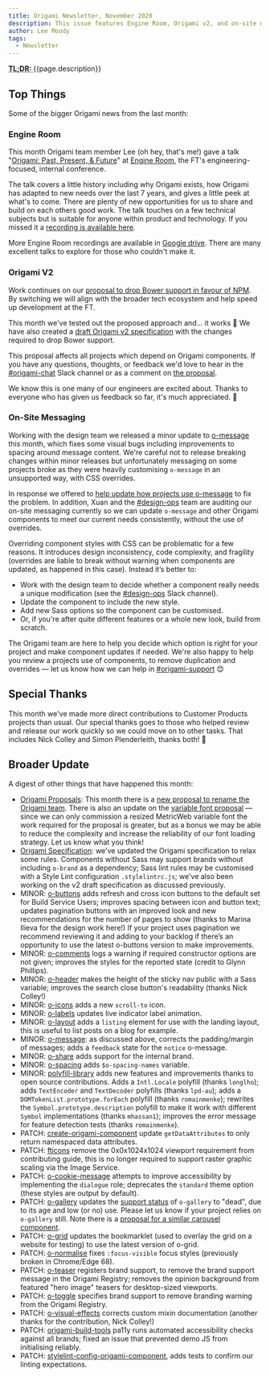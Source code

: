 ```yaml
---
title: Origami Newsletter, November 2020
description: This issue features Engine Room, Origami v2, and on-site messaging bugs.
author: Lee Moody
tags:
  - Newsletter
---
```


<abbr title="Too long; didn't read">
	<strong>
	TL;DR:
	</strong>
</abbr> {{page.description}}

## Top Things

Some of the bigger Origami news from the last month:

### Engine Room

This month Origami team member Lee (oh hey, that's me!) gave a talk "[Origami: Past, Present, & Future](https://drive.google.com/file/d/1eiVw1-zhMSRy8S-5--xQJeBcYg_j17A6/view)" at [Engine Room](https://sites.google.com/ft.com/engine-room-live/), the FT's engineering-focused, internal conference.

The talk covers a little history including why Origami exists, how Origami has adapted to new needs over the last 7 years, and gives a little peek at what's to come. There are plenty of new opportunities for us to share and build on each others good work. The talk touches on a few technical subjects but is suitable for anyone within product and technology. If you missed it a [recording is available here](https://drive.google.com/file/d/1eiVw1-zhMSRy8S-5--xQJeBcYg_j17A6/view).

More Engine Room recordings are available in [Google drive](https://drive.google.com/drive/folders/1c84vnejFTdDeIK5RGS9BdMOQYEiOGRCl). There are many excellent talks to explore for those who couldn't make it.

### Origami V2

Work continues on our [proposal to drop Bower support in favour of NPM](https://github.com/Financial-Times/origami/pull/86). By switching we will align with the broader tech ecosystem and help speed up development at the FT.

This month we've tested out the proposed approach and... it works 🎉 We have also created a [draft Origami v2 specification](https://github.com/Financial-Times/origami-website/pull/273) with the changes required to drop Bower support.

This proposal affects all projects which depend on Origami components. If you have any questions, thoughts, or feedback we'd love to hear in the [#origami-chat](https://app.slack.com/client/T025C95MN/CSW6B2VAN) Slack channel or as a comment on [the proposal](https://github.com/Financial-Times/origami/pull/86).

We know this is one many of our engineers are excited about. Thanks to everyone who has given us feedback so far, it's much appreciated. 👏

### On-Site Messaging

Working with the design team we released a minor update to [o-message](https://registry.origami.ft.com/components/o-message@4.2.3) this month, which fixes some visual bugs including improvements to spacing around message content. We're careful not to release breaking changes within minor releases but unfortunately messaging on some projects broke as they were heavily customising `o-message` in an unsupported way, with CSS overrides.

In response we offered to [help update how projects use o-message](https://github.com/Financial-Times/next-article/pull/4055) to fix the problem. In addition, Xuan and the [#design-ops](https://app.slack.com/client/T025C95MN/C01481FKWA2) team are auditing our on-site messaging currently so we can update `o-message` and other Origami components to meet our current needs consistently, without the use of overrides.

Overriding component styles with CSS can be problematic for a few reasons. It introduces design inconsistency, code complexity, and fragility (overrides are liable to break without warning when components are updated, as happened in this case). Instead it’s better to:
-  Work with the design team to decide whether a component really needs a unique modification (see the [#design-ops](https://app.slack.com/client/T025C95MN/C01481FKWA2) Slack channel).
- Update the component to include the new style.
- Add new Sass options so the component can be customised.
- Or, if you're after quite different features or a whole new look, build from scratch.

The Origami team are here to help you decide which option is right for your project and make component updates if needed. We're also happy to help you review a projects use of components, to remove duplication and overrides — let us know how we can help in [#origami-support](https://app.slack.com/client/T025C95MN/C02FU5ARJ) 😊

## Special Thanks

This month we've made more direct contributions to Customer Products projects than usual. Our special thanks goes to those who helped review and release our work quickly so we could move on to other tasks. That includes Nick Colley and Simon Plenderleith, thanks both! 🙏

## Broader Update

A digest of other things that have happened this month:

- [Origami Proposals](https://github.com/Financial-Times/origami): This month there is a [new proposal to rename the Origami team](https://github.com/Financial-Times/origami/pull/93). There is also an update on the [variable font proposal](https://github.com/Financial-Times/origami/pull/92) — since we can only commission a resized MetricWeb variable font the work required for the proposal is greater, but as a bonus we may be able to reduce the complexity and increase the reliability of our font loading strategy. Let us know what you think!
- [Origami Specification](https://github.com/Financial-Times/origami-website): we've updated the Origami specification to relax some rules. Components without Sass may support brands without including `o-brand` as a dependency; Sass lint rules may be customised with a Style Lint configuration `.stylelintrc.js`; we've also been working on the v2 draft specification as discussed previously.
- MINOR: [o-buttons](https://github.com/Financial-Times/o-buttons) adds refresh and cross icon buttons to the default set for Build Service Users; improves spacing between icon and button text; updates pagination buttons with an improved look and new recommendations for the number of pages to show (thanks to Marina Ilieva for the design work here!) If your project uses pagination we recommend reviewing it and adding to your backlog if there’s an opportunity to use the latest o-buttons version to make improvements.
- MINOR: [o-comments](https://github.com/Financial-Times/o-comments) logs a warning if required constructor options are not given; improves the styles for the reported state (credit to Glynn Phillips).
- MINOR: [o-header](https://github.com/Financial-Times/o-header) makes the height of the sticky nav public with a Sass variable; improves the search close button's readability (thanks Nick Colley!)
- MINOR: [o-icons](https://github.com/Financial-Times/o-icons) adds a new `scroll-to` icon.
- MINOR: [o-labels](https://github.com/Financial-Times/o-labels) updates live indicator label animation.
- MINOR: [o-layout](https://github.com/Financial-Times/o-layout) adds a `listing` element for use with the landing layout, this is useful to list posts on a blog for example.
- MINOR: [o-message](https://github.com/Financial-Times/o-message): as discussed above, corrects the padding/margin of messages; adds a `feedback` state for the `notice` o-message.
- MINOR: [o-share](https://github.com/Financial-Times/o-share) adds support for the internal brand.
- MINOR: [o-spacing](https://github.com/Financial-Times/o-spacing) adds `$o-spacing-names` variable.
- MINOR: [polyfill-library](https://github.com/Financial-Times/polyfill-library) adds new features and improvements thanks to open source contributions. Adds a `Intl.Locale` polyfill (thanks `longlho`); adds `TextEncoder` and `TextDecoder` polyfills (thanks `lpd-au`); adds a `DOMTokenList.prototype.forEach` polyfill (thanks `romainmenke`); rewrites the `Symbol.prototype.description` polyfill to make it work with different `Symbol` implementations (thanks `mhassan1`); improves the error message for feature detection tests (thanks `romainmenke`).
- PATCH: [create-origami-component](https://github.com/Financial-Times/create-origami-component) update `getDataAttributes` to only return namespaced data attributes.
- PATCH: [fticons](https://github.com/Financial-Times/fticons) remove the 0x0x1024x1024 viewport requirement from contributing guide, this is no longer required to support raster graphic scaling via the Image Service.
- PATCH: [o-cookie-message](https://github.com/Financial-Times/o-cookie-message) attempts to improve accessibility by implementing the `dialogue` role; deprecates the `standard` theme option (these styles are output by default).
- PATCH: [o-gallery](https://github.com/Financial-Times/o-gallery) updates the [support status](https://origami.ft.com/spec/v1/manifest/#supportstatus) of `o-gallery` to "dead", due to its age and low (or no) use. Please let us know if your project relies on `o-gallery` still. Note there is a [proposal for a similar carousel component](https://github.com/Financial-Times/origami/issues/23).
- PATCH: [o-grid](https://github.com/Financial-Times/o-grid) updates the bookmarklet (used to overlay the grid on a website for testing) to use the latest version of o-grid.
- PATCH: [o-normalise](https://github.com/Financial-Times/o-normalise) fixes `:focus-visible` focus styles (previously broken in Chrome/Edge 68).
- PATCH: [o-teaser](https://github.com/Financial-Times/o-teaser) registers brand support, to remove the brand support message in the Origami Registry; removes the opinion background from featured "hero image" teasers for desktop-sized viewports.
- PATCH: [o-toggle](https://github.com/Financial-Times/o-toggle) specifies brand support to remove branding warning from the Origami Registry.
- PATCH: [o-visual-effects](https://github.com/Financial-Times/o-visual-effects) corrects custom mixin documentation (another thanks for the contribution, Nick Colley!)
- PATCH: [origami-build-tools](https://github.com/Financial-Times/origami-build-tools) pa11y runs automated accessibility checks against all brands; fixed an issue that prevented demo JS from initialising reliably.
- PATCH: [stylelint-config-origami-component](https://github.com/Financial-Times/stylelint-config-origami-component), adds tests to confirm our linting expectations.
